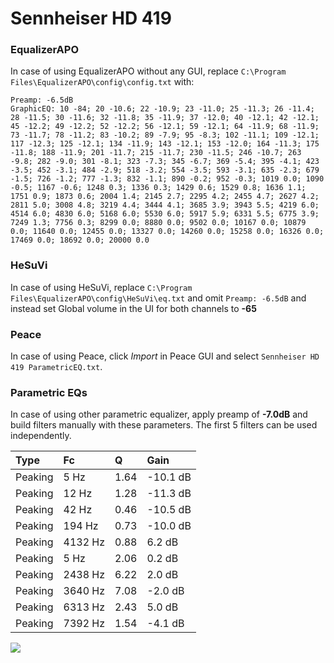 # Sennheiser HD 419

### EqualizerAPO
In case of using EqualizerAPO without any GUI, replace `C:\Program Files\EqualizerAPO\config\config.txt`
with:
```
Preamp: -6.5dB
GraphicEQ: 10 -84; 20 -10.6; 22 -10.9; 23 -11.0; 25 -11.3; 26 -11.4; 28 -11.5; 30 -11.6; 32 -11.8; 35 -11.9; 37 -12.0; 40 -12.1; 42 -12.1; 45 -12.2; 49 -12.2; 52 -12.2; 56 -12.1; 59 -12.1; 64 -11.9; 68 -11.9; 73 -11.7; 78 -11.2; 83 -10.2; 89 -7.9; 95 -8.3; 102 -11.1; 109 -12.1; 117 -12.3; 125 -12.1; 134 -11.9; 143 -12.1; 153 -12.0; 164 -11.3; 175 -11.8; 188 -11.9; 201 -11.7; 215 -11.7; 230 -11.5; 246 -10.7; 263 -9.8; 282 -9.0; 301 -8.1; 323 -7.3; 345 -6.7; 369 -5.4; 395 -4.1; 423 -3.5; 452 -3.1; 484 -2.9; 518 -3.2; 554 -3.5; 593 -3.1; 635 -2.3; 679 -1.5; 726 -1.2; 777 -1.3; 832 -1.1; 890 -0.2; 952 -0.3; 1019 0.0; 1090 -0.5; 1167 -0.6; 1248 0.3; 1336 0.3; 1429 0.6; 1529 0.8; 1636 1.1; 1751 0.9; 1873 0.6; 2004 1.4; 2145 2.7; 2295 4.2; 2455 4.7; 2627 4.2; 2811 5.0; 3008 4.8; 3219 4.4; 3444 4.1; 3685 3.9; 3943 5.5; 4219 6.0; 4514 6.0; 4830 6.0; 5168 6.0; 5530 6.0; 5917 5.9; 6331 5.5; 6775 3.9; 7249 1.3; 7756 0.3; 8299 0.0; 8880 0.0; 9502 0.0; 10167 0.0; 10879 0.0; 11640 0.0; 12455 0.0; 13327 0.0; 14260 0.0; 15258 0.0; 16326 0.0; 17469 0.0; 18692 0.0; 20000 0.0
```

### HeSuVi
In case of using HeSuVi, replace `C:\Program Files\EqualizerAPO\config\HeSuVi\eq.txt` and omit `Preamp:
-6.5dB` and instead set Global volume in the UI for both channels to **-65**

### Peace
In case of using Peace, click *Import* in Peace GUI and select `Sennheiser HD 419 ParametricEQ.txt`.

### Parametric EQs
In case of using other parametric equalizer, apply preamp of **-7.0dB** and build filters manually with
these parameters. The first 5 filters can be used independently.

| Type    | Fc      |    Q | Gain     |
|:--------|:--------|:-----|:---------|
| Peaking | 5 Hz    | 1.64 | -10.1 dB |
| Peaking | 12 Hz   | 1.28 | -11.3 dB |
| Peaking | 42 Hz   | 0.46 | -10.5 dB |
| Peaking | 194 Hz  | 0.73 | -10.0 dB |
| Peaking | 4132 Hz | 0.88 | 6.2 dB   |
| Peaking | 5 Hz    | 2.06 | 0.2 dB   |
| Peaking | 2438 Hz | 6.22 | 2.0 dB   |
| Peaking | 3640 Hz | 7.08 | -2.0 dB  |
| Peaking | 6313 Hz | 2.43 | 5.0 dB   |
| Peaking | 7392 Hz | 1.54 | -4.1 dB  |

![](https://raw.githubusercontent.com/jaakkopasanen/AutoEq/master/results/headphonecom/headphonecom/Sennheiser%20HD%20419/Sennheiser%20HD%20419.png)